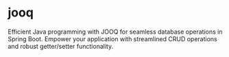 # jooq
Efficient Java programming with JOOQ for seamless database operations in Spring Boot. Empower your application with streamlined CRUD operations and robust getter/setter functionality.
